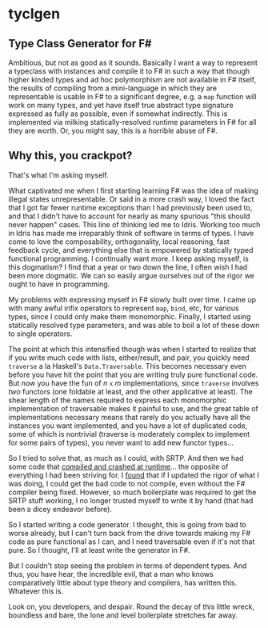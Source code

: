 # tyclgen

## Type Class Generator for F\#

Ambitious, but not as good as it sounds. Basically I want a way to represent
a typeclass with instances and compile it to F# in such a way that though
higher kinded types and ad hoc polymorphism are not available in F# itself, the
results of compiling from a mini-language in which they are representable is
usable in F# to a significant degree, e.g. a `map` function will work on many
types, and yet have itself true abstract type signature expressed as fully as
possible, even if somewhat indirectly. This is implemented via milking
statically-resolved runtime parameters in F# for all they are worth. Or, you
might say, this is a horrible abuse of F#.

## Why this, you crackpot?

That's what I'm asking myself.

What captivated me when I first starting learning F# was the idea of making
illegal states unrepresentable. Or said in a more crash way, I loved the fact
that I got far fewer runtime exceptions than I had previously been used to, and
that I didn't have to account for nearly as many spurious "this should never
happen" cases. This line of thinking led me to Idris. Working too much in Idris
has made me irreparably think of software in terms of types. I have come to
love the composability, orthogonality, local reasoning, fast feedback cycle,
and everything else that is empowered by statically typed functional
programming. I continually want more. I keep asking myself, is this dogmatism?
I find that a year or two down the line, I often wish I had been more dogmatic.
We can so easily argue ourselves out of the rigor we ought to have in
programming.

My problems with expressing myself in F# slowly built over time. I came up with
many awful infix operators to represent `map`, `bind`, etc, for various types,
since I could only make them monomorphic. Finally, I started using statically
resolved type parameters, and was able to boil a lot of these down to single
operators.

The point at which this intensified though was when I started to realize that
if you write much code with lists, either/result, and pair, you quickly need
`traverse` a la Haskell's `Data.Traversable`. This becomes necessary even
before you have hit the point that you are writing truly pure functional code.
But now you have the fun of *n* `x` *m* implementations, since `traverse`
involves _two_ functors (one foldable at least, and the other applicative at
least). The shear length of the names required to express each monomorphic
implementation of traversable makes it painful to use, and the great table of
implementations necessary means that rarely do you actually have all the
instances you want implemented, and you have a lot of duplicated code, some of
which is nontrivial (traverse is moderately complex to implement for some pairs
of types), you never want to add new functor types...

So I tried to solve that, as much as I could, with SRTP. And then we had some
code that [compiled and crashed at runtime]()... the opposite of everything
I had been striving for. I [found]() that if I updated the rigor of what I was
doing, I could get the bad code to not compile, even without the F# compiler
being fixed. However, so much boilerplate was required to get the SRTP stuff
working, I no longer trusted myself to write it by hand (that had been a dicey
endeavor before).

So I started writing a code generator. I thought, this is going from bad to
worse already, but I can't turn back from the drive towards making my F# code
as pure functional as I can, and I need traversable even if it's not that pure.
So I thought, I'll at least write the generator in F#.

But I couldn't stop seeing the problem in terms of dependent types. And thus,
you have hear, the incredible evil, that a man who knows comparatively little
about type theory and compilers, has written this. Whatever this is.

Look on, you developers, and despair. Round the decay of this little wreck,
boundless and bare, the lone and level boilerplate stretches far away.

